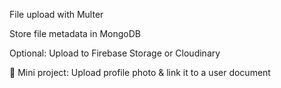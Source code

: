 File upload with Multer

Store file metadata in MongoDB

Optional: Upload to Firebase Storage or Cloudinary

🔧 Mini project: Upload profile photo & link it to a user document